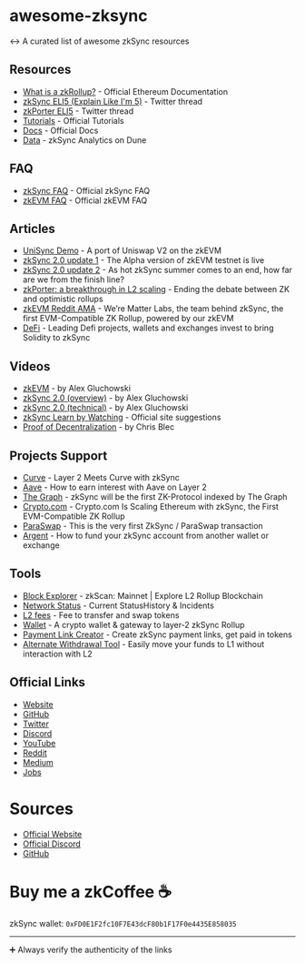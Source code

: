 # awesome-zksync
↔️ A curated list of awesome zkSync resources

## Resources

- [What is a zkRollup?](https://ethereum.org/en/developers/docs/scaling/layer-2-rollups/#zk-rollups) - Official Ethereum Documentation
- [zkSync ELI5 (Explain Like I'm 5)](https://twitter.com/0xangelfish/status/1460303951627128832) - Twitter thread
- [zkPorter ELI5](https://twitter.com/0xangelfish/status/1460741464757919744) - Twitter thread
- [Tutorials](https://zksync.io/userdocs/tutorials.html) - Official Tutorials
- [Docs](https://zksync.io/dev/) - Official Docs
- [Data](https://dune.xyz/Marcov/zkSync) - zkSync Analytics on Dune

## FAQ

- [zkSync FAQ](https://zksync.io/userdocs/faq.html) - Official zkSync FAQ
- [zkEVM FAQ](https://zksync.io/zkevm/) - Official zkEVM FAQ

## Articles

- [UniSync Demo](https://medium.com/matter-labs/unisync-a-port-of-uniswap-v2-on-the-zkevm-b12954748504) - A port of Uniswap V2 on the zkEVM
- [zkSync 2.0 update 1](https://medium.com/matter-labs/zksync-2-0-hello-ethereum-ca48588de179) - The Alpha version of zkEVM testnet is live
- [zkSync 2.0 update 2](https://medium.com/matter-labs/zksync-2-0-developer-update-d25417f16446) - As hot zkSync summer comes to an end, how far are we from the finish line?
- [zkPorter: a breakthrough in L2 scaling](https://medium.com/matter-labs/zkporter-a-breakthrough-in-l2-scaling-ed5e48842fbf) - Ending the debate between ZK and optimistic rollups
- [zkEVM Reddit AMA](https://www.reddit.com/r/ethereum/comments/q8q822/ama_were_matter_labs_the_team_behind_zksync_the/) - We’re Matter Labs, the team behind zkSync, the first EVM-Compatible ZK Rollup, powered by our zkEVM
- [DeFi](https://blog.matter-labs.io/leading-defi-projects-and-exchanges-invest-to-bring-solidity-to-zksync-9a3df978f824) - Leading Defi projects, wallets and exchanges invest to bring Solidity to zkSync

## Videos

- [zkEVM](https://youtu.be/6wLSkpIHXM8) - by Alex Gluchowski
- [zkSync 2.0 (overview)](https://www.youtube.com/watch?v=7jPusi4BJWc) - by Alex Gluchowski
- [zkSync 2.0 (technical)](https://www.youtube.com/watch?v=zknVgruhjnU) - by Alex Gluchowski
- [zkSync Learn by Watching](https://zksync.io/faq/learnbywatching.html) - Official site suggestions
- [Proof of Decentralization](https://www.crowdcast.io/e/pod-zksync) - by Chris Blec

## Projects Support

- [Curve](https://resources.curve.fi/guides/more.../layer-2-meets-curve-with-zksync) - Layer 2 Meets Curve with zkSync
- [Aave](https://www.argent.xyz/blog/how-to-earn-interest-with-aave-on-layer-2/) - How to earn interest with Aave on Layer 2
- [The Graph](https://blog.matter-labs.io/thegraph-51c45d351029) - zkSync will be the first ZK-Protocol indexed by The Graph
- [Crypto.com](https://blog.matter-labs.io/cryptocom-cb911e7ba58c) - Crypto.com Is Scaling Ethereum with zkSync, the First EVM-Compatible ZK Rollup
- [ParaSwap](https://twitter.com/paraswap/status/1469429505060126728) - This is the very first ZkSync / ParaSwap transaction
- [Argent](https://support.argent.xyz/hc/en-us/articles/4406742741649-How-to-fund-your-zkSync-account-from-another-wallet-or-exchange) - How to fund your zkSync account from another wallet or exchange

## Tools

- [Block Explorer](https://zkscan.io/) - zkScan: Mainnet | Explore L2 Rollup Blockchain
- [Network Status](https://uptime.com/s/zksync) - Current StatusHistory & Incidents
- [L2 fees](https://l2fees.info/) - Fee to transfer and swap tokens
- [Wallet](https://wallet.zksync.io/) - A crypto wallet & gateway to layer-2 zkSync Rollup
- [Payment Link Creator](https://link.zksync.io/) - Create zkSync payment links, get paid in tokens
- [Alternate Withdrawal Tool](https://withdraw.zksync.io/) - Easily move your funds to L1 without interaction with L2

## Official Links
- [Website](https://zksync.io/)
- [GitHub](https://github.com/matter-labs)
- [Twitter](https://twitter.com/zksync)
- [Discord](https://discord.gg/nMaPGrDDwk)
- [YouTube](https://www.youtube.com/c/MatterLabs)
- [Reddit](https://www.reddit.com/r/zkSync/)
- [Medium](https://blog.matter-labs.io/)
- [Jobs](https://boards.eu.greenhouse.io/matterlabs)


# Sources

- [Official Website](https://zksync.io/)
- [Official Discord](https://discord.gg/nMaPGrDDwk)
- [GitHub](https://github.com)

# Buy me a zkCoffee ☕️

zkSync wallet: `0xFD0E1F2fc10F7E43dcF80b1F17F0e4435E858035`

---

➕ Always verify the authenticity of the links
